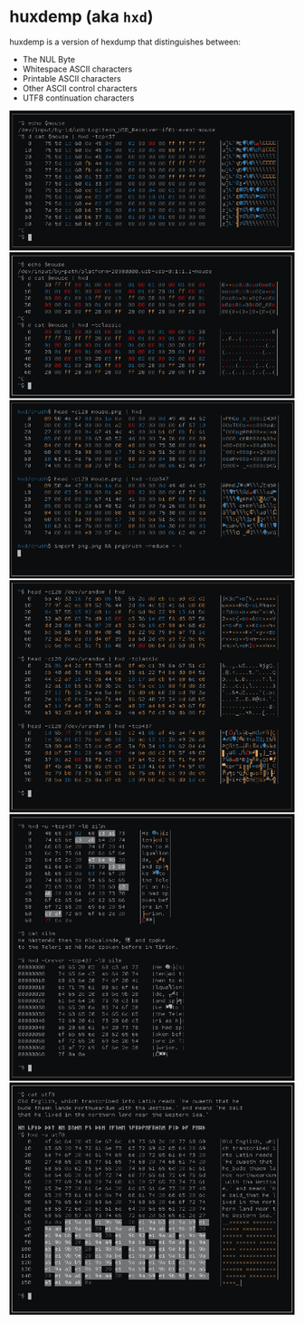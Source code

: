 # huxdemp (aka `hxd`)

huxdemp is a version of hexdump that distinguishes between:

- The NUL Byte
- Whitespace ASCII characters
- Printable ASCII characters
- Other ASCII control characters
- UTF8 continuation characters

![scrot](img/mouse.png)
![scrot](img/mouse2.png)
![scrot](img/png.png)
![scrot](img/rnd.png)
![scrot](img/silm.png)
![scrot](img/utf8.png)
